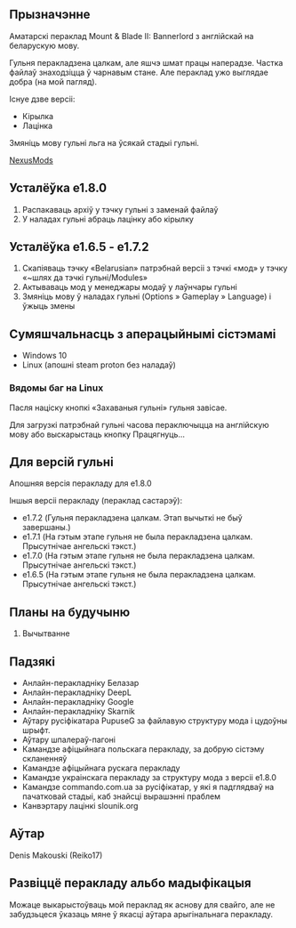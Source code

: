 
## Прызначэнне

Аматарскі пераклад Mount & Blade II: Bannerlord з англійскай на беларускую мову.

Гульня перакладзена цалкам, але яшчэ шмат працы наперадзе. Частка файлаў знаходзіцца ў чарнавым стане. Але пераклад ужо выглядае добра (на мой пагляд).

Існуе дзве версіі:
* Кірылка
* Лацінка

Змяніць мову гульні льга на ўсякай стадыі гульні.

[NexusMods](https://www.nexusmods.com/mountandblade2bannerlord/mods/3735)

## Усталёўка e1.8.0

1. Распакаваць архіў у тэчку гульні з заменай файлаў
2. У наладах гульні абраць лацінку або кірылку

## Усталёўка e1.6.5 - e1.7.2

1. Скапіяваць тэчку «Belarusian» патрэбнай версіі з тэчкі «мод» у тэчку «~шлях да тэчкі гульні/Modules»
2. Актываваць мод у менеджары модаў у лаўнчары гульні
3. Змяніць мову ў наладах гульні (Options » Gameplay » Language) і ўжыць змены 

## Сумяшчальнасць з аперацыйнымі сістэмамі

* Windows 10
* Linux (апошні steam proton без наладаў)

### Вядомы баг на Linux

Пасля націску кнопкі «Захаваныя гульні» гульня завісае.

Для загрузкі патрэбнай гульні часова пераключыцца на англійскую мову або выскарыстаць кнопку Працягнуць...

## Для версій гульні

Апошняя версія перакладу для e1.8.0

Іншыя версіі перакладу (пераклад састарэў):
* e1.7.2 (Гульня перакладзена цалкам. Этап вычыткі не быў завершаны.)
* e1.7.1 (На гэтым этапе гульня не была перакладзена цалкам. Прысутнічае ангельскі тэкст.)
* e1.7.0 (На гэтым этапе гульня не была перакладзена цалкам. Прысутнічае ангельскі тэкст.)
* e1.6.5 (На гэтым этапе гульня не была перакладзена цалкам. Прысутнічае ангельскі тэкст.)

## Планы на будучыню
1. Вычытванне

## Падзякі

* Анлайн-перакладніку Белазар
* Анлайн-перакладніку DeepL
* Анлайн-перакладніку Google
* Анлайн-перакладніку Skarnik
* Аўтару русіфікатара PupuseG за файлавую структуру мода і цудоўны шрыфт.
* Аўтару шпалераў-пагоні
* Камандзе афіцыйнага польскага перакладу, за добрую сістэму скланенняў
* Камандзе афіцыйнага рускага перакладу
* Камандзе украінскага перакладу за структуру мода з версіі e1.8.0
* Камандзе commando.com.ua за русіфікатар, у які я падглядваў на пачатковай стадыі, каб знайсці вырашэнні праблем
* Канвэртару лацінкі slounik.org

## Аўтар

Denis Makouski (Reiko17)

## Развіццё перакладу альбо мадыфікацыя

Можаце выкарыстоўваць мой пераклад як аснову для свайго, але не забудзьцеся ўказаць мяне ў якасці аўтара арыгінальнага перакладу.
